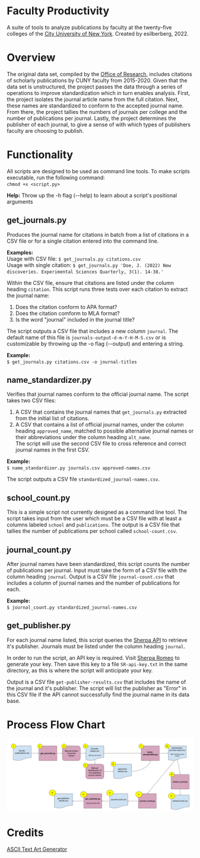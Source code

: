 # Faculty Productivity

A suite of tools to analyze publications by faculty at the twenty-five colleges of the [City University of New York](http://www.cuny.edu/). Created by esilberberg, 2022.

# Overview
The original data set, compiled by the [Office of Research](https://www.cuny.edu/research/office-of-research/), includes citations of scholarly publications by CUNY faculty from 2015-2020. Given that the data set is unstructured, the project passes the data through a series of operations to improve standardization which in turn enables analysis. First, the project isolates the journal article name from the full citation. Next, these names are standardized to conform to the accepted journal name. From there, the project tallies the numbers of journals per college and the number of publications per journal. Lastly, the project determines the publisher of each journal, to give a sense of with which types of publishers faculty are choosing to publish.

# Functionality
All scripts are designed to be used as command line tools. To make scripts executable, run the following command:  
`chmod +x <script.py>`

**Help:** Throw up the -h flag (--help) to learn about a script's positional arguments

## get_journals.py 
Produces the journal name for citations in batch from a list of citations in a CSV file or for a single citation entered into the command line.

**Examples:**  
Usage with CSV file: `$ get_journals.py citations.csv`   
Usage with single citation: `$ get_journals.py 'Doe, J. (2022) New discoveries. Experimental Sciences Quarterly, 3(1). 14-38.'`

Within the CSV file, ensure that citations are listed under the column heading `citation`. This script runs three tests over each citation to extract the journal name:
1. Does the citation conform to APA format?
2. Does the citation comform to MLA format?
3. Is the word "journal" included in the journal title?

The script outputs a CSV file that includes a new column `journal`. The default name of this file is `journals-output-d-m-Y-H-M-S.csv` or is customizable by throwing up the -o flag (--output) and entering a string.

**Example:**  
`$ get_journals.py citations.csv -o journal-titles`

## name_standardizer.py
Verifies that journal names conform to the official journal name. The script takes two CSV files:
1. A CSV that contains the journal names that `get_journals.py` extracted from the initial list of citations.
2. A CSV that contains a list of official journal names, under the column heading `approved_name`, matched to possible alternative journal names or their abbreviations under the column heading `alt_name`.  
The script will use the second CSV file to cross reference and correct journal names in the first CSV.

**Example:**   
`$ name_standardizer.py journals.csv approved-names.csv`

The script outputs a CSV file `standardized_journal-names.csv`.

## school_count.py
This is a simple script not currently designed as a command line tool. The script takes input from the user which must be a CSV file with at least a columns labeled `school` and `publications`. The output is a CSV file that tallies the number of publications per school called `school-count.csv`.

## journal_count.py
After journal names have been standardized, this script counts the number of publications per journal. Input must take the form of a CSV file with the column heading `journal`. Output is a CSV file `journal-count.csv` that includes a column of journal names and the number of publications for each.

**Example:**   
`$ journal_count.py standardized_journal-names.csv`

## get_publisher.py
For each journal name listed, this script queries the [Sherpa API](https://v2.sherpa.ac.uk/api/) to retrieve it's publisher. Journals must be listed under the column heading `journal`.

In order to run the script, an API key is required. Visit [Sherpa Romeo](https://v2.sherpa.ac.uk/cgi/register) to generate your key. Then save this key to a file `SR-api-key.txt` in the same directory, as this is where the script will anticipate your key.

Output is a CSV file `get-publisher-results.csv` that includes the name of the journal and it's publisher. The script will list the publisher as "Error" in this CSV file if the API cannot successfully find the journal name in its data base.

# Process Flow Chart
![Process Flow Chart](process-chart.png)

# Credits
[ASCII Text Art Generator](https://fsymbols.com/generators/carty/)
